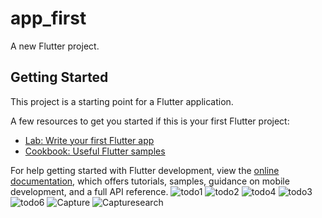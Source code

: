 # app_first

A new Flutter project.

## Getting Started

This project is a starting point for a Flutter application.

A few resources to get you started if this is your first Flutter project:

- [Lab: Write your first Flutter app](https://docs.flutter.dev/get-started/codelab)
- [Cookbook: Useful Flutter samples](https://docs.flutter.dev/cookbook)

For help getting started with Flutter development, view the
[online documentation](https://docs.flutter.dev/), which offers tutorials,
samples, guidance on mobile development, and a full API reference.
![todo1](https://user-images.githubusercontent.com/48346432/206235639-5d9bde05-d6dc-4d7c-8764-e2dd2adc4c4a.JPG)
![todo2](https://user-images.githubusercontent.com/48346432/206235717-ffd7cf23-33b2-42cc-9189-66248cf2fcc0.JPG)
![todo4](https://user-images.githubusercontent.com/48346432/206235730-1b0538f4-2866-4a01-bac8-fe9e64ab4e24.JPG)
![todo3](https://user-images.githubusercontent.com/48346432/206235748-c145068b-e98b-4c6c-8b74-6cb0025e612b.JPG)
![todo6](https://user-images.githubusercontent.com/48346432/206235770-1f888b97-0221-4906-92c3-31dbb29c73ad.JPG)
![Capture](https://user-images.githubusercontent.com/48346432/206235802-a219aab4-1ea4-456d-ac91-45963baac0e6.JPG)
![Capturesearch](https://user-images.githubusercontent.com/48346432/206235816-d953e044-5b09-426b-95e3-d82761580b20.JPG)

